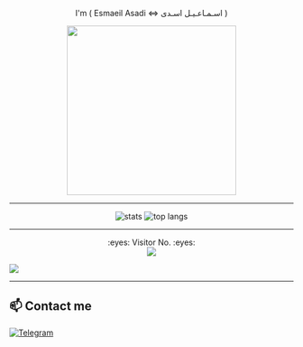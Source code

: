 <div align="center">

I'm ( Esmaeil Asadi <=> اسـمـاعـیـل اسـدی )

</div>

<p align="center">
  <img src="https://github.com/e01a/e01a/blob/main/ezgif.com-resize.gif" width="300"/>
</p>

---

<p align="center">
  <img src="https://github-readme-stats.vercel.app/api?username=e01a&show_icons=true&theme=tokyonight" alt="stats" />
  <img src="https://github-readme-stats.vercel.app/api/top-langs/?username=e01a&layout=compact&theme=tokyonight" alt="top langs" />
</p>

---

<p align="center"> 
  :eyes: Visitor No. :eyes:<br>
  <img src="https://profile-counter.glitch.me/E01A/count.svg" />
</p>
<img src="https://raw.githubusercontent.com/Trilokia/Trilokia/379277808c61ef204768a61bbc5d25bc7798ccf1/bottom_header.svg" >
<br>
</p>

---

## 📫 Contact me

[![](https://img.shields.io/badge/Telegram-black?style=for-the-badge&logo=Telegram "Telegram")](https://t.me/E0_1A)
